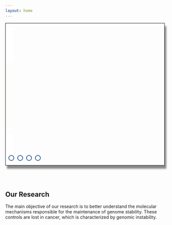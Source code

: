 ```yaml
---
layout: home
---
```


<script src="{{ base.url | prepend: site.url }}/assets/js/index.js"></script>
<style>

#container {
  position: relative;
  height: 450px;
  overflow: hidden;
  display: block;
  border: 1px solid #000000;
  box-shadow: 5px 10px 5px #888888;
}

#slides {
  position: relative;
  width: 100%;
  height: 100%;
  margin-left:0px; 
}
#slides .slide {
  position: absolute;
  display: -webkit-box;
  display: -ms-flexbox;
  display: flex;
  width: 100%;
  height: 100%;
}
#slides .slide .slide-partial {
  position: absolute;
  width: 50%;
  height: 100%;
  overflow: hidden;
  -webkit-transition: -webkit-transform 1s ease-in-out;
  transition: -webkit-transform 1s ease-in-out;
  transition: transform 1s ease-in-out;
  transition: transform 1s ease-in-out, -webkit-transform 1s ease-in-out;
}
#slides .slide .slide-partial img {
  position: absolute;
  z-index: 1;
  width: 100%;
  height: 100%;
  -o-object-fit: cover;
     object-fit: cover;
  -webkit-transition: -webkit-transform 1s ease-in-out;
  transition: -webkit-transform 1s ease-in-out;
  transition: transform 1s ease-in-out;
  transition: transform 1s ease-in-out, -webkit-transform 1s ease-in-out;
}
#slides .slide .slide-left {
  top: 0;
  left: 0;
  -webkit-transform: translateX(-100%);
          transform: translateX(-100%);
}
#slides .slide .slide-left img {
  top: 0;
  right: 0;
  -o-object-position: 100% 50%;
     object-position: 100% 50%;
  -webkit-transform: translateX(50%);
          transform: translateX(50%);
}
#slides .slide .slide-right {
  top: 0;
  right: 0;
  -webkit-transform: translateX(100%);
          transform: translateX(100%);
  -webkit-transition-delay: 0.2s;
          transition-delay: 0.2s;
}
#slides .slide .slide-right img {
  top: 0;
  left: 0;
  -o-object-position: 0% 50%;
     object-position: 0% 50%;
  -webkit-transition-delay: 0.2s;
          transition-delay: 0.2s;
  -webkit-transform: translateX(-50%);
          transform: translateX(-50%);
}
#slides .slide.active .slide-partial, #slides .slide.active .slide-partial img {
  -webkit-transform: translateX(0);
          transform: translateX(0);
}

#slide-select {
  position: absolute;
  bottom: 0px;
  left: -20px;
  z-index: 100;
  display: -webkit-box;
  display: -ms-flexbox;
  display: flex;
  -webkit-box-align: center;
  -ms-flex-align: center;
  align-items: center;
  -ms-flex-pack: distribute;
  justify-content: space-around;
  color: #1d4f91;
  list-style-type: none;
}
#slide-select li {
  position: relative;
  cursor: pointer;
  margin: 0 5px;
}
#slide-select .selector {
  height: 14px;
  width: 14px;
  border: 2px solid #1d4f91;
  border-radius: 50%;
  background-color: transparent;
  -webkit-transition: background-color 1s ease-in-out;
  transition: background-color 1s ease-in-out;
}
#slide-select .selector.current {
  background-color: #1d4f91;
}

</style>

<div>
<div id="container" align="center">
  <ul id="slides">
    <li class="slide">
      <div class="slide-partial slide-left"><img src="/assets/img/home/Fig2-L.jpg"/></div>
      <div class="slide-partial slide-right"><img src="/assets/img/home/Fig2-R.jpg"/></div>
    </li>
    <li class="slide">
      <div class="slide-partial slide-left"><img src="/assets/img/home/Fig3-L.jpg"/></div>
      <div class="slide-partial slide-right"><img src="/assets/img/home/Fig3-R.jpg"/></div>
    </li>
    <li class="slide">
      <div class="slide-partial slide-left"><img src="/assets/img/home/Slide1-L.gif"/></div>
      <div class="slide-partial slide-right"><img src="/assets/img/home/Slide1-R.gif"/></div>
    </li>
    <li class="slide">
      <div class="slide-partial slide-left"><img src="/assets/img/home/Slide3-L.gif"/></div>
      <div class="slide-partial slide-right"><img src="/assets/img/home/Slide3-R.gif"/></div>
    </li>
  </ul>
  <ul id="slide-select">
    <li class="selector"></li>
    <li class="selector"></li>
    <li class="selector"></li>
    <li class="selector"></li>
  </ul>
</div>
<div style="height:50px;"></div>
</div>

<h2>Our Research</h2> 
The main objective of our research is to better understand the molecular mechanisms responsible for the maintenance of genome stability. These controls are lost in cancer, which is characterized by genomic instability.